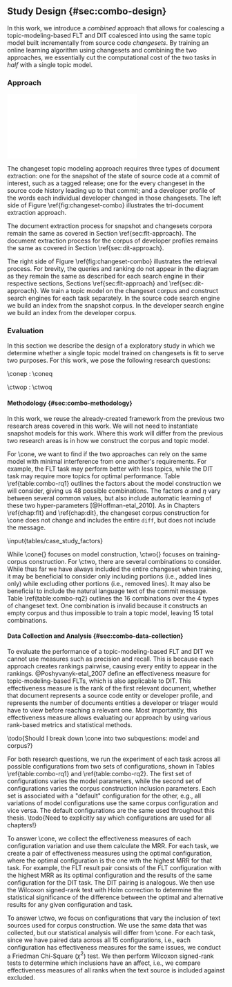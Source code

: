 ## Study Design {#sec:combo-design}

In this work, we introduce a *combined* approach that allows for coalescing a
topic-modeling-based FLT and DIT coalesced into using the same topic model
built incrementally from source code *changesets*.  By training an online
learning algorithm using changesets and combining the two approaches, we
essentially cut the computational cost of the two tasks in *half* with a single
topic model.

### Approach

![Combining changeset-based feature location and developer identifiation
\label{fig:changeset-combo}](figures/changeset-combo.pdf)

The changeset topic modeling approach requires three types of document
extraction: one for the snapshot of the state of source code at a commit of
interest, such as a tagged release; one for the every changeset in the source
code history leading up to that commit; and a developer profile of the words
each individual developer changed in those changesets.  The left side of Figure
\ref{fig:changeset-combo} illustrates the tri-document extraction approach.

The document extraction process for snapshot and changesets corpora remain the
same as covered in Section \ref{sec:flt-approach}.  The document extraction
process for the corpus of developer profiles remains the same as covered in
Section \ref{sec:dit-approach}.

The right side of Figure \ref{fig:changeset-combo} illustrates the retrieval
process.  For brevity, the queries and ranking do not appear in the diagram as
they remain the same as described for each search engine in their respective
sections, Sections \ref{sec:flt-approach} and \ref{sec:dit-approach}.  We train
a topic model on the changeset corpus and construct search engines for each
task separately.  In the source code search engine we build an index from the
snapshot corpus.  In the developer search engine we build an index from the
developer corpus.

### Evaluation

In this section we describe the design of a exploratory study in which we
determine whether a single topic model trained on changesets is fit to serve
two purposes.  For this work, we pose the following research questions:

\conep
:   \coneq

\ctwop
:   \ctwoq

#### Methodology {#sec:combo-methodology}

In this work, we reuse the already-created framework from the previous two
research areas covered in this work.  We will not need to instantiate snapshot
models for this work.  Where this work will differ from the previous two
research areas is in how we construct the corpus and topic model.

For \cone, we want to find if the two approaches can rely on the same model
with minimal interference from one another's requirements.  For example, the
FLT task may perform better with less topics, while the DIT task may require
more topics for optimal performance.  Table \ref{table:combo-rq1} outlines the
factors about the model construction we will consider, giving us 48 possible
combinations.  The factors $\alpha$ and $\eta$ vary between several common
values, but also include automatic learning of these two hyper-parameters
[@Hoffman-etal_2010].  As in Chapters \ref{chap:flt} and \ref{chap:dit}, the
changeset corpus construction for \cone does not change and includes the entire
`diff`, but does not include the message.

\input{tables/case_study_factors}

While \cone{} focuses on model construction, \ctwo{} focuses on training-corpus
construction.  For \ctwo, there are several combinations to consider.  While
thus far we have always included the entire changeset when training, it may be
beneficial to consider only including portions (i.e., added lines only) while
excluding other portions (i.e., removed lines).  It may also be beneficial to
include the natural language text of the commit message.  Table
\ref{table:combo-rq2} outlines the 16 combinations over the 4 types of
changeset text.  One combination is invalid because it constructs an empty
corpus and thus impossible to train a topic model, leaving 15 total
combinations.

#### Data Collection and Analysis {#sec:combo-data-collection}

To evaluate the performance of a topic-modeling-based FLT and DIT we cannot use
measures such as precision and recall.  This is because each approach creates
rankings pairwise, causing every entity to appear in the rankings.
@Poshyvanyk-etal_2007 define an effectiveness measure for topic-modeling-based
FLTs, which is also applicable to DIT.  This effectiveness measure is the rank
of the first relevant document, whether that document represents a source code
entity or developer profile, and represents the number of documents entities a
developer or triager would have to view before reaching a relevant one.  Most
importantly, this effectiveness measure allows evaluating our approach by using
various rank-based metrics and statistical methods.

\todo{Should I break down \cone into two subquestions: model and corpus?}

For both research questions, we run the experiment of each task across all
possible configurations from two sets of configurations, shown in Tables
\ref{table:combo-rq1} and \ref{table:combo-rq2}.  The first set of
configurations varies the model parameters, while the second set of
configurations varies the corpus construction inclusion parameters.  Each set
is associated with a "default" configuration for the other, e.g., all
variations of model configurations use the same corpus configuration and vice
versa.  The default configurations are the same used throughout this thesis.
\todo{Need to explicitly say which configurations are used for all chapters!}

To answer \cone, we collect the effectiveness measures of each configuration
variation and use them calculate the MRR.  For each task, we create a pair of
effectiveness measures using the optimal configuration, where the optimal
configuration is the one with the highest MRR for that task.  For example, the
FLT result pair consists of the FLT configuration with the highest MRR as its
optimal configuration and the results of the same configuration for the DIT
task.  The DIT pairing is analogous.  We then use the Wilcoxon signed-rank test
with Holm correction to determine the statistical significance of the
difference between the optimal and alternative results for any given
configuration and task.

To answer \ctwo, we focus on configurations that vary the inclusion of text
sources used for corpus construction.  We use the same data that was collected,
but our statistical analysis will differ from \cone.  For each task, since we
have paired data across all 15 configurations, i.e., each configuration has
effectiveness measures for the same issues, we conduct a Friedman Chi-Square
($\chi^2$) test.  We then perform Wilcoxon signed-rank tests to determine which
inclusions have an affect, i.e., we compare effectiveness measures of all ranks
when the text source is included against excluded.

